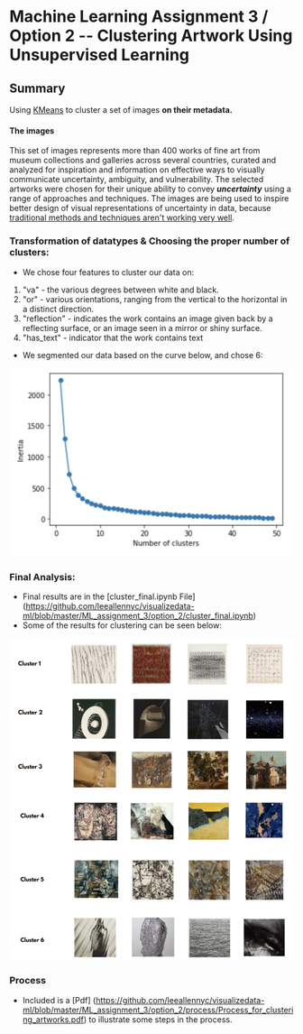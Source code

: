# Machine Learning Assignment 3 / Option 2 -- Clustering Artwork Using Unsupervised Learning

## Summary 

Using [KMeans](http://scikit-learn.org/stable/modules/generated/sklearn.cluster.KMeans.html) to cluster a set of images **on their metadata.** 

#### The images

This set of images represents more than 400 works of fine art from museum collections and galleries across several countries, curated and analyzed for inspiration and information on effective ways to visually communicate uncertainty, ambiguity, and vulnerability. The selected artworks were chosen for their unique ability to convey ***uncertainty*** using a range of approaches and techniques. The images are being used to inspire better design of visual representations of uncertainty in data, because [traditional methods and techniques aren't working very well](https://hbr.org/2016/11/why-its-so-hard-for-us-to-visualize-uncertainty). 


### Transformation of datatypes & Choosing the proper number of clusters: 

* We chose four features to cluster our data on:
1. "va" - the various degrees between white and black.
2. "or" - various orientations, ranging from the vertical to the horizontal in a distinct direction.
3. "reflection" - indicates the work contains an image given back by a reflecting surface, or an image seen in a mirror or shiny surface.
4. "has_text" - indicator that the work contains text

* We segmented our data based on the curve below, and chose 6:
 
![alt text](https://github.com/leeallennyc/visualizedata-ml/blob/master/ML_assignment_3/option_2/process/Cluster_number.png "Cluster Number")

### Final Analysis: 

* Final results are in the [cluster_final.ipynb File] (https://github.com/leeallennyc/visualizedata-ml/blob/master/ML_assignment_3/option_2/cluster_final.ipynb)
* Some of the results for clustering can be seen below:

![alt text](https://github.com/leeallennyc/visualizedata-ml/blob/master/ML_assignment_3/option_2/process/Clustered_images_1-6.png "Clustered Images")

### Process

* Included is a [Pdf] (https://github.com/leeallennyc/visualizedata-ml/blob/master/ML_assignment_3/option_2/process/Process_for_clustering_artworks.pdf) to illustrate some steps in the process.
